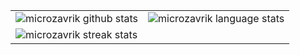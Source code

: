 <table align="center" cellspacing="0" cellpadding="0" border="0">
   <tr>
    <td>
        <img src="https://github-readme-stats.vercel.app/api?username=microzavrik&show_icons=true&include_all_commits=true&theme=github_dark&hide_border=true" alt="microzavrik github stats">
      <a/>
    </td>
    <td>
        <img src="https://github-readme-stats.vercel.app/api/top-langs/?username=microzavrik&theme=github_dark&layout=compact&hide_border=true" alt="microzavrik language stats">
      <a/>
    </td>
   </tr>
  <tr>
  <tr>
    <td>
        <img src="https://github-readme-streak-stats.herokuapp.com?user=microzavrik&theme=tokyonight_duo&hide_border=true" alt="microzavrik streak stats">
      <a/>
    </td>
    <td>
      <a/>
    </td>
   </tr>
</table>

